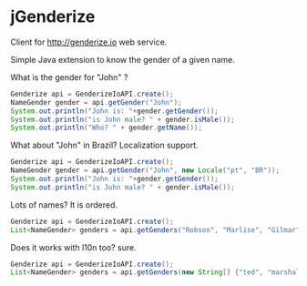 # jGenderize

Client for http://genderize.io web service.

Simple Java extension to know the gender of a given name.

What is the gender for "John" ?

```java
Genderize api = GenderizeIoAPI.create();
NameGender gender = api.getGender("John");
System.out.println("John is: "+gender.getGender());
System.out.println("is John male? " + gender.isMale());
System.out.println("Who? " + gender.getName());
```
What about "John" in Brazil? Localization support.

```java
Genderize api = GenderizeIoAPI.create();
NameGender gender = api.getGender("John", new Locale("pt", "BR"));
System.out.println("John is: "+gender.getGender());
System.out.println("is John male? " + gender.isMale());
```
Lots of names? It is ordered.

```java
Genderize api = GenderizeIoAPI.create();
List<NameGender> genders = api.getGenders("Robson", "Marlise", "Gilmar");
```
Does it works with l10n too? sure.

```java
Genderize api = GenderizeIoAPI.create();
List<NameGender> genders = api.getGenders(new String[] {"ted", "marshall", "lilly", "robin", "barney", "melissa"}, new Locale("en", "US"));
```
